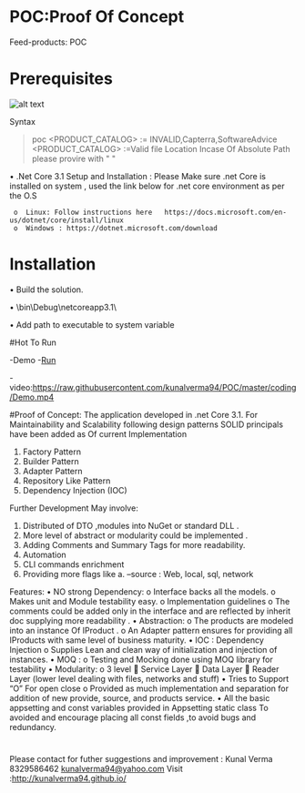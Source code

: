 # POC:Proof Of Concept
Feed-products: POC

# Prerequisites

![alt text](https://raw.githubusercontent.com/kunalverma94/POC/master/coding/img.jpg)

Syntax
>  poc <SITE> <PRODUCT_CATALOG>
            <SITE> := INVALID,Capterra,SoftwareAdvice
            <PRODUCT_CATALOG> :=Valid file Location
            Incase Of Absolute Path please provire with " <Path To file > "

•	.Net Core 3.1 Setup and Installation : Please Make sure .net Core  is installed on system , used the link below for .net core environment as per the O.S
     
     o	Linux: Follow instructions here   https://docs.microsoft.com/en-us/dotnet/core/install/linux
     o	Windows : https://dotnet.microsoft.com/download


# Installation 
 
 • Build the solution. 
 
 • \bin\Debug\netcoreapp3.1\
 
 • Add path to executable to system variable 

#Hot To Run
 
 -Demo
 -[Run](https://raw.githubusercontent.com/kunalverma94/POC/master/coding/img2.jpg)
 
 -video:https://raw.githubusercontent.com/kunalverma94/POC/master/coding/Demo.mp4
 
#Proof of Concept:
The application developed in .net Core 3.1.
For Maintainability and Scalability following design  patterns SOLID principals have been added as Of current Implementation
1.	Factory Pattern
2.	Builder Pattern
3.	Adapter Pattern
4.	Repository Like Pattern
5.	Dependency Injection (IOC)

Further Development May involve:
1.	Distributed of DTO ,modules into NuGet or standard DLL .
2.	More level of abstract or modularity could be implemented .
3.	Adding Comments and Summary Tags for more readability.
4.	Automation 
5.	CLI commands enrichment
6.	Providing more flags like
a.	–source : Web, local, sql, network


Features:
•	NO strong Dependency: 
o	Interface backs all the models.
o	Makes unit and Module testability easy.
o	Implementation guidelines
o	The comments could be added only in the interface and are reflected by inherit doc supplying more readability .
•	Abstraction:
o	The products are modeled into an instance Of IProduct .
o	An Adapter pattern ensures for providing all IProducts with same level of business maturity.
•	IOC : Dependency Injection
o	Supplies Lean and clean way of initialization and injection of instances.
•	MOQ :
o	Testing and Mocking done using MOQ library for testability
•	Modularity:
o	3  level
	Service Layer
	Data Layer
	Reader Layer (lower level  dealing with files, networks and stuff)
•	Tries to Support  “O” For open close
o	Provided as much implementation and separation  for addition of new provide, source, and products service.
•	All the basic appsetting and const variables provided in Appsetting static class To avoided and encourage placing all const fields ,to avoid bugs and redundancy.

#

Please contact for futher suggestions and improvement :
Kunal Verma
8329586462
kunalverma94@yahoo.com
Visit :http://kunalverma94.github.io/




